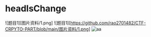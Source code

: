 # headIsChange

![题目1][图片资料/1.png]
![题目1][https://github.com/rao2701482/CTF-CRPYTO-PART/blob/main/图片资料/1.png]
![aa](http://upload-images.jianshu.io/upload_images/1874524-b9be15e31c25eba2.jpg?imageMogr2/auto-orient/strip%7CimageView2/2/w/1240)

